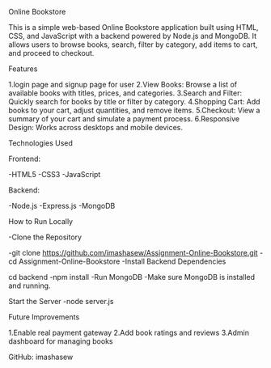 Online Bookstore

This is a simple web-based Online Bookstore application built using HTML, CSS, and JavaScript with a backend powered by Node.js and MongoDB. It allows users to browse books, search, filter by category, add items to cart, and proceed to checkout.

Features

1.login page and signup page for user
2.View Books: Browse a list of available books with titles, prices, and categories.
3.Search and Filter: Quickly search for books by title or filter by category.
4.Shopping Cart: Add books to your cart, adjust quantities, and remove items.
5.Checkout: View a summary of your cart and simulate a payment process.
6.Responsive Design: Works across desktops and mobile devices.

Technologies Used

Frontend:

-HTML5
-CSS3
-JavaScript 

Backend:

-Node.js
-Express.js
-MongoDB 

How to Run Locally

-Clone the Repository

-git clone https://github.com/imashasew/Assignment-Online-Bookstore.git
-cd Assignment-Online-Bookstore
-Install Backend Dependencies

cd backend
-npm install
-Run MongoDB
-Make sure MongoDB is installed and running.

Start the Server
-node server.js

Future Improvements

1.Enable real payment gateway
2.Add book ratings and reviews
3.Admin dashboard for managing books

GitHub: imashasew



